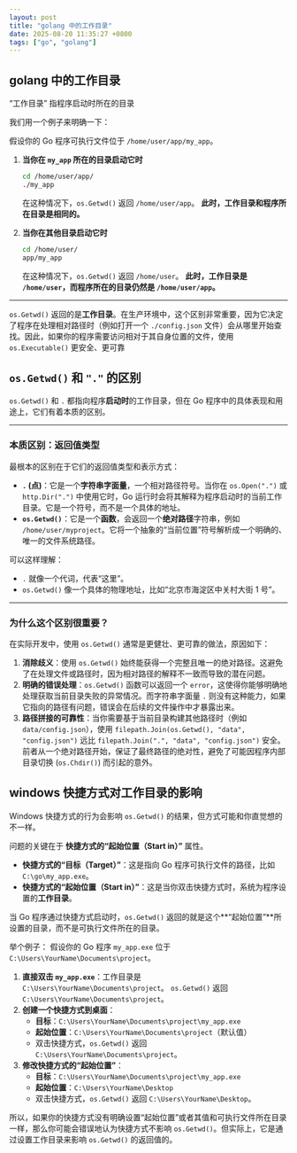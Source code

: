 ```yaml
---
layout: post
title: "golang 中的工作目录"
date: 2025-08-20 11:35:27 +0800
tags: ["go", "golang"]
---
```


## golang 中的工作目录

“工作目录” 指程序启动时所在的目录

我们用一个例子来明确一下：

假设你的 Go 程序可执行文件位于 `/home/user/app/my_app`。

1. **当你在 `my_app` 所在的目录启动它时**

    ```sh
    cd /home/user/app/
    ./my_app
    ```

    在这种情况下，`os.Getwd()` 返回 `/home/user/app`。
    **此时，工作目录和程序所在目录是相同的。**

2. **当你在其他目录启动它时**

    ```sh
    cd /home/user/
    app/my_app
    ```

    在这种情况下，`os.Getwd()` 返回 `/home/user`。
    **此时，工作目录是 `/home/user`，而程序所在的目录仍然是 `/home/user/app`。**

-----

`os.Getwd()` 返回的是**工作目录**。在生产环境中，这个区别非常重要，因为它决定了程序在处理相对路径时（例如打开一个 `./config.json` 文件）会从哪里开始查找。因此，如果你的程序需要访问相对于其自身位置的文件，使用 `os.Executable()` 更安全、更可靠

## `os.Getwd()` 和 `"."` 的区别

`os.Getwd()` 和 `.` 都指向程序**启动时**的工作目录，但在 Go 程序中的具体表现和用途上，它们有着本质的区别。

-----

### 本质区别：返回值类型

最根本的区别在于它们的返回值类型和表示方式：

* **`.` (点)**：它是一个**字符串字面量**，一个相对路径符号。当你在 `os.Open(".")` 或 `http.Dir(".")` 中使用它时，Go 运行时会将其解释为程序启动时的当前工作目录。它是一个符号，而不是一个具体的地址。
* **`os.Getwd()`**：它是一个**函数**，会返回一个**绝对路径**字符串，例如 `/home/user/myproject`。它将一个抽象的“当前位置”符号解析成一个明确的、唯一的文件系统路径。

可以这样理解：

* `.` 就像一个代词，代表“这里”。
* `os.Getwd()` 像一个具体的物理地址，比如“北京市海淀区中关村大街 1 号”。

-----

### 为什么这个区别很重要？

在实际开发中，使用 `os.Getwd()` 通常是更健壮、更可靠的做法，原因如下：

1. **消除歧义**：使用 `os.Getwd()` 始终能获得一个完整且唯一的绝对路径。这避免了在处理文件或路径时，因为相对路径的解释不一致而导致的潜在问题。
2. **明确的错误处理**：`os.Getwd()` 函数可以返回一个 `error`，这使得你能够明确地处理获取当前目录失败的异常情况。而字符串字面量 `.` 则没有这种能力，如果它指向的路径有问题，错误会在后续的文件操作中才暴露出来。
3. **路径拼接的可靠性**：当你需要基于当前目录构建其他路径时（例如 `data/config.json`），使用 `filepath.Join(os.Getwd(), "data", "config.json")` 远比 `filepath.Join(".", "data", "config.json")` 安全。前者从一个绝对路径开始，保证了最终路径的绝对性，避免了可能因程序内部目录切换 (`os.Chdir()`) 而引起的意外。

## windows 快捷方式对工作目录的影响

Windows 快捷方式的行为会影响 `os.Getwd()` 的结果，但方式可能和你直觉想的不一样。

问题的关键在于 **快捷方式的“起始位置（Start in）”** 属性。

* **快捷方式的“目标（Target）”**：这是指向 Go 程序可执行文件的路径，比如 `C:\go\my_app.exe`。
* **快捷方式的“起始位置（Start in）”**：这是当你双击快捷方式时，系统为程序设置的**工作目录**。

当 Go 程序通过快捷方式启动时，`os.Getwd()` 返回的就是这个**“起始位置”**所设置的目录，而不是可执行文件所在的目录。

举个例子：
假设你的 Go 程序 `my_app.exe` 位于 `C:\Users\YourName\Documents\project`。

1. **直接双击 `my_app.exe`**：工作目录是 `C:\Users\YourName\Documents\project`。
    `os.Getwd()` 返回 `C:\Users\YourName\Documents\project`。
2. **创建一个快捷方式到桌面**：
    * **目标**：`C:\Users\YourName\Documents\project\my_app.exe`
    * **起始位置**：`C:\Users\YourName\Documents\project`（默认值）
    * 双击快捷方式，`os.Getwd()` 返回 `C:\Users\YourName\Documents\project`。
3. **修改快捷方式的“起始位置”**：
    * **目标**：`C:\Users\YourName\Documents\project\my_app.exe`
    * **起始位置**：`C:\Users\YourName\Desktop`
    * 双击快捷方式，`os.Getwd()` 返回 `C:\Users\YourName\Desktop`。

所以，如果你的快捷方式没有明确设置“起始位置”或者其值和可执行文件所在目录一样，那么你可能会错误地认为快捷方式不影响 `os.Getwd()`。但实际上，它是通过设置工作目录来影响 `os.Getwd()` 的返回值的。

